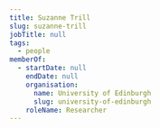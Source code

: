 ```yaml
---
title: Suzanne Trill
slug: suzanne-trill
jobTitle: null
tags:
  - people
memberOf:
  - startDate: null
    endDate: null
    organisation:
      name: University of Edinburgh
      slug: university-of-edinburgh
    roleName: Researcher
---
```


